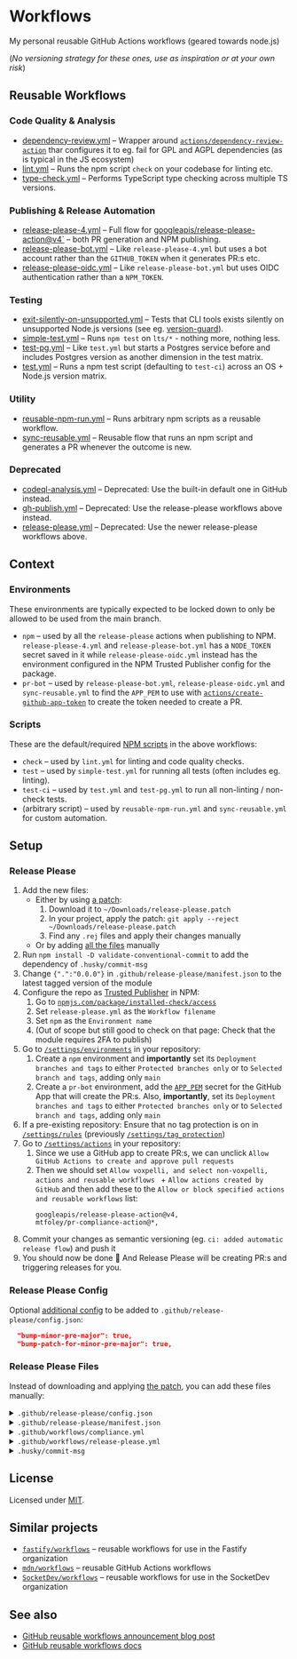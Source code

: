 # Workflows

My personal reusable GitHub Actions workflows (geared towards node.js)

(_No versioning strategy for these ones, use as inspiration or at your own risk_)

## Reusable Workflows

### Code Quality & Analysis

* [dependency-review.yml](./.github/workflows/dependency-review.yml) – Wrapper around [`actions/dependency-review-action`](https://github.com/actions/dependency-review-action) thar configures it to eg. fail for GPL and AGPL dependencies (as is typical in the JS ecosystem)
* [lint.yml](./.github/workflows/lint.yml) – Runs the npm script `check` on your codebase for linting etc.
* [type-check.yml](./.github/workflows/type-check.yml) – Performs TypeScript type checking across multiple TS versions.

### Publishing & Release Automation

* [release-please-4.yml](./.github/workflows/release-please-4.yml) – Full flow for [googleapis/release-please-action@v4`](https://github.com/googleapis/release-please-action) – both PR generation and NPM publishing.
* [release-please-bot.yml](./.github/workflows/release-please-bot.yml) – Like `release-please-4.yml` but uses a bot account rather than the `GITHUB_TOKEN` when it generates PR:s etc.
* [release-please-oidc.yml](./.github/workflows/release-please-oidc.yml) – Like `release-please-bot.yml` but uses OIDC authentication rather than a `NPM_TOKEN`.

### Testing

* [exit-silently-on-unsupported.yml](./.github/workflows/exit-silently-on-unsupported.yml) – Tests that CLI tools exists silently on unsupported Node.js versions (see eg. [version-guard](https://github.com/voxpelli/version-guard)).
* [simple-test.yml](./.github/workflows/simple-test.yml) – Runs `npm test` on `lts/*` - nothing more, nothing less.
* [test-pg.yml](./.github/workflows/test-pg.yml) – Like `test.yml` but starts a Postgres service before and includes Postgres version as another dimension in the test matrix.
* [test.yml](./.github/workflows/test.yml) – Runs a npm test script (defaulting to `test-ci`) across an OS + Node.js version matrix.

### Utility

* [reusable-npm-run.yml](./.github/workflows/reusable-npm-run.yml) – Runs arbitrary npm scripts as a reusable workflow.
* [sync-reusable.yml](./.github/workflows/sync-reusable.yml) – Reusable flow that runs an npm script and generates a PR whenever the outcome is new.

### Deprecated

* [codeql-analysis.yml](./.github/workflows/codeql-analysis.yml) – Deprecated: Use the built-in default one in GitHub instead.
* [gh-publish.yml](./.github/workflows/gh-publish.yml) – Deprecated: Use the release-please workflows above instead.
* [release-please.yml](./.github/workflows/release-please.yml) – Deprecated: Use the newer release-please workflows above.

## Context

### Environments

These environments are typically expected to be locked down to only be allowed to be used from the main branch.

* `npm` – used by all the `release-please` actions when publishing to NPM. `release-please-4.yml` and `release-please-bot.yml` has a `NODE_TOKEN` secret saved in it while `release-please-oidc.yml` instead has the environment configured in the NPM Trusted Publisher config for the package.
* `pr-bot` – used by `release-please-bot.yml`, `release-please-oidc.yml` and `sync-reusable.yml` to find the `APP_PEM` to use with [`actions/create-github-app-token`](https://github.com/actions/create-github-app-token) to create the token needed to create a PR.

### Scripts

These are the default/required [NPM scripts](https://docs.npmjs.com/cli/using-npm/scripts) in the above workflows:

* `check` – used by `lint.yml` for linting and code quality checks.
* `test` – used by `simple-test.yml` for running all tests (often includes eg. linting).
* `test-ci` – used by `test.yml` and `test-pg.yml` to run all non-linting / non-check tests.
* (arbitrary script) – used by `reusable-npm-run.yml` and `sync-reusable.yml` for custom automation.

## Setup

### Release Please

1. Add the new files:
    - Either by using [a patch](./release-please.patch):
        1. Download it to `~/Downloads/release-please.patch`
        2. In your project, apply the patch: `git apply --reject ~/Downloads/release-please.patch`
        3. Find any `.rej` files and apply their changes manually
    - Or by adding [all the files](#release-please-files) manually
4. Run `npm install -D validate-conventional-commit` to add the dependency of `.husky/commit-msg`
5. Change `{".":"0.0.0"}` in `.github/release-please/manifest.json` to the latest tagged version of the module
6. Configure the repo as [Trusted Publisher](https://docs.npmjs.com/trusted-publishers#for-github-actions) in NPM:
    1. Go to [`npmjs.com/package/installed-check/access`](https://www.npmjs.com/package/installed-check/access)
    2. Set `release-please.yml` as the `Workflow filename`
    3. Set `npm` as the `Environment name`
    1. (Out of scope but still good to check on that page: Check that the module requires 2FA to publish)
7. Go to [`/settings/environments`](https://github.com/voxpelli/node-bunyan-adaptor/settings/environments) in your repository:
    1. Create a `npm` environment and **importantly** set its `Deployment branches and tags` to either `Protected branches only` or to `Selected branch and tags`, adding only `main`
    2. Create a `pr-bot` environment, add the [`APP_PEM`](https://docs.github.com/en/issues/planning-and-tracking-with-projects/automating-your-project/automating-projects-using-actions#example-workflow-authenticating-with-a-github-app) secret for the GitHub App that will create the PR:s. Also, **importantly**, set its `Deployment branches and tags` to either `Protected branches only` or to `Selected branch and tags`, adding only `main`
8. If a pre-existing repository: Ensure that no tag protection is on in [`/settings/rules`](https://github.com/voxpelli/async-htm-to-string/settings/tag_protection) (previously [`/settings/tag_protection`](https://github.com/voxpelli/async-htm-to-string/settings/rules))
9. Go to [`/settings/actions`](https://github.com/voxpelli/node-bunyan-adaptor/settings/actions) in your repository:
    1. Since we use a GitHub app to create PR:s, we can unclick `Allow GitHub Actions to create and approve pull requests `
    2. Then we should set `Allow voxpelli, and select non-voxpelli, actions and reusable workflows ` + `Allow actions created by GitHub` and then add these to the `Allow or block specified actions and reusable workflows` list:
        ```
        googleapis/release-please-action@v4,
        mtfoley/pr-compliance-action@*,
        ```
10. Commit your changes as semantic versioning (eg. `ci: added automatic release flow`) and push it
11. You should now be done :tada: And Release Please will be creating PR:s and triggering releases for you.

### Release Please Config

Optional [additional config](https://github.com/googleapis/release-please/blob/d5f2ca8a2cf32701f1d87a85bbc37493b1db65c2/docs/cli.md#bootstrapping) to be added to `.github/release-please/config.json`:

```json
  "bump-minor-pre-major": true,
  "bump-patch-for-minor-pre-major": true,
```

### Release Please Files

Instead of downloading and applying [the patch](./release-please.patch), you can add these files manually:

<details>
<summary><code>.github/release-please/config.json</code></summary>

```json
{
  "$schema": "https://raw.githubusercontent.com/googleapis/release-please/v16.12.0/schemas/config.json",
  "release-type": "node",
  "include-component-in-tag": false,
  "changelog-sections": [
    { "type": "feat", "section": "🌟 Features", "hidden": false },
    { "type": "fix", "section": "🩹 Fixes", "hidden": false },
    { "type": "docs", "section": "📚 Documentation", "hidden": false },

    { "type": "chore", "section": "🧹 Chores", "hidden": false },
    { "type": "perf", "section": "🧹 Chores", "hidden": false },
    { "type": "refactor", "section": "🧹 Chores", "hidden": false },
    { "type": "test", "section": "🧹 Chores", "hidden": false },

    { "type": "build", "section": "🤖 Automation", "hidden": false },
    { "type": "ci", "section": "🤖 Automation", "hidden": true }
  ],
  "packages": {
    ".": {}
  }
}
```

</details>

<details>
<summary><code>.github/release-please/manifest.json</code></summary>

```json
+{".":"0.0.0"}
```

</details>

<details>
<summary><code>.github/workflows/compliance.yml</code></summary>

```yml
name: Compliance

on:
  pull_request_target:
    types: [opened, edited, reopened]

permissions:
  pull-requests: write

jobs:
  compliance:
    runs-on: ubuntu-latest
    steps:
      - uses: mtfoley/pr-compliance-action@11b664f0fcf2c4ce954f05ccfcaab6e52b529f86
        with:
          body-auto-close: false
          body-regex: '.*'
          ignore-authors: |
            renovate
            renovate[bot]
          ignore-team-members: false
```

</details>

<details>
<summary><code>.github/workflows/release-please.yml</code></summary>

```yml
name: Release Please

on:
  push:
    branches:
      - main

permissions:
  contents: read
  id-token: write

jobs:
  release-please:
    uses: voxpelli/ghatemplates/.github/workflows/release-please-oidc.yml@main
    secrets: inherit
```

</details>

<details>
<summary><code>.husky/commit-msg</code></summary>

```sh
#!/usr/bin/env sh

npx --no validate-conventional-commit < .git/COMMIT_EDITMSG
```

</details>




## License

Licensed under [MIT](./LICENSE).

## Similar projects

* [`fastify/workflows`](https://github.com/fastify/workflows) – reusable workflows for use in the Fastify organization 
* [`mdn/workflows`](https://github.com/mdn/workflows) – reusable GitHub Actions workflows 
* [`SocketDev/workflows`](https://github.com/SocketDev/workflows) – reusable workflows for use in the SocketDev organization

## See also

* [GitHub reusable workflows announcement blog post](https://github.blog/2021-11-29-github-actions-reusable-workflows-is-generally-available/)
* [GitHub reusable workflows docs](https://docs.github.com/en/actions/learn-github-actions/reusing-workflows)
